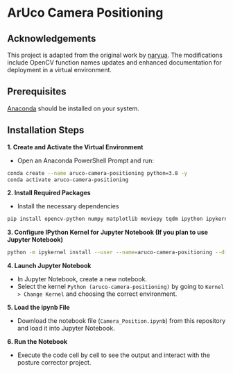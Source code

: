 # ArUco Camera Positioning

## Acknowledgements
This project is adapted from the original work by [naryua]([https://github.com/TiffinTech/posture-corrector](https://github.com/naruya/aruco/tree/master)). The modifications include OpenCV function names updates and enhanced documentation for deployment in a virtual environment.



## Prerequisites
[Anaconda](https://www.anaconda.com/) should be installed on your system.

## Installation Steps

**1. Create and Activate the Virtual Environment** 
- Open an Anaconda PowerShell Prompt and run:
```bash
conda create --name aruco-camera-positioning python=3.8 -y
conda activate aruco-camera-positioning
```

**2. Install Required Packages**
- Install the necessary dependencies
```bash
pip install opencv-python numpy matplotlib moviepy tqdm ipython ipykernel
```

**3. Configure IPython Kernel for Jupyter Notebook (If you plan to use Jupyter Notebook)**
```bash
python -m ipykernel install --user --name=aruco-camera-positioning --display-name "Python (aruco-camera-positioning)"
```

**4. Launch Jupyter Notebook**

- In Jupyter Notebook, create a new notebook.
- Select the kernel `Python (aruco-camera-positioning)` by going to `Kernel > Change Kernel` and choosing the correct environment.

**5. Load the ipynb File**
- Download the notebook file (`Camera_Position.ipynb`) from this repository and load it into Jupyter Notebook.

**6. Run the Notebook**
- Execute the code cell by cell to see the output and interact with the posture corrector project.
